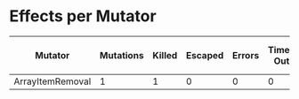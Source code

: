 # Effects per Mutator

| Mutator          | Mutations | Killed | Escaped | Errors | Timed Out | Skipped | MSI (%s) | Covered MSI (%s) |
| ---------------- | --------- | ------ | ------- | ------ | --------- | ------- | -------- | ---------------- |
| ArrayItemRemoval |         1 |      1 |       0 |      0 |         0 |       0 |   100.00 |           100.00 |
